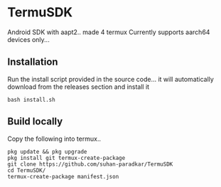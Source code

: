 # TermuSDK
Android SDK with aapt2.. made 4 termux
Currently supports aarch64 devices only...
## Installation
Run the install script provided in the source code... it will automatically download from the releases section and install it
```
bash install.sh
```
## Build locally
Copy the following into termux..
```
pkg update && pkg upgrade
pkg install git termux-create-package 
git clone https://github.com/suhan-paradkar/TermuSDK
cd TermuSDK/
termux-create-package manifest.json
```
